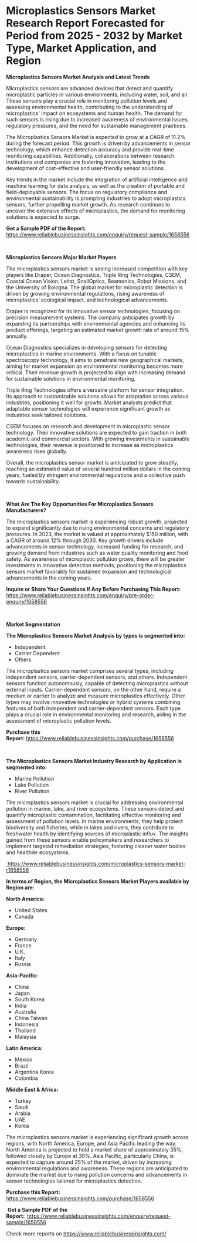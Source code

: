 <p><h1>Microplastics Sensors Market Research Report Forecasted for Period from 2025 -  2032 by Market Type, Market Application, and Region</h1></p><p><strong>Microplastics Sensors Market Analysis and Latest Trends</strong></p>
<p><p>Microplastics sensors are advanced devices that detect and quantify microplastic particles in various environments, including water, soil, and air. These sensors play a crucial role in monitoring pollution levels and assessing environmental health, contributing to the understanding of microplastics' impact on ecosystems and human health. The demand for such sensors is rising due to increased awareness of environmental issues, regulatory pressures, and the need for sustainable management practices.</p><p>The Microplastics Sensors Market is expected to grow at a CAGR of 11.2% during the forecast period. This growth is driven by advancements in sensor technology, which enhance detection accuracy and provide real-time monitoring capabilities. Additionally, collaborations between research institutions and companies are fostering innovation, leading to the development of cost-effective and user-friendly sensor solutions. </p><p>Key trends in the market include the integration of artificial intelligence and machine learning for data analysis, as well as the creation of portable and field-deployable sensors. The focus on regulatory compliance and environmental sustainability is prompting industries to adopt microplastics sensors, further propelling market growth. As research continues to uncover the extensive effects of microplastics, the demand for monitoring solutions is expected to surge.</p></p>
<p><strong>Get a Sample PDF of the Report:&nbsp;</strong> <a href="https://www.reliablebusinessinsights.com/enquiry/request-sample/1658556?utm_campaign=3322&utm_medium=2&utm_source=Github&utm_content=ia&utm_term=23032025&utm_id=microplastics-sensors">https://www.reliablebusinessinsights.com/enquiry/request-sample/1658556</a></p>
<p>&nbsp;</p>
<p><strong>Microplastics Sensors Major Market Players</strong></p>
<p><p>The microplastics sensors market is seeing increased competition with key players like Draper, Ocean Diagnostics, Triple Ring Technologies, CSEM, Coastal Ocean Vision, Leitat, SnellOptics, Beamonics, Robot Missions, and the University of Bologna. The global market for microplastic detection is driven by growing environmental regulations, rising awareness of microplastics’ ecological impact, and technological advancements.</p><p>Draper is recognized for its innovative sensor technologies, focusing on precision measurement systems. The company anticipates growth by expanding its partnerships with environmental agencies and enhancing its product offerings, targeting an estimated market growth rate of around 15% annually.</p><p>Ocean Diagnostics specializes in developing sensors for detecting microplastics in marine environments. With a focus on tunable spectroscopy technology, it aims to penetrate new geographical markets, aiming for market expansion as environmental monitoring becomes more critical. Their revenue growth is projected to align with increasing demand for sustainable solutions in environmental monitoring.</p><p>Triple Ring Technologies offers a versatile platform for sensor integration. Its approach to customizable solutions allows for adaptation across various industries, positioning it well for growth. Market analysts predict that adaptable sensor technologies will experience significant growth as industries seek tailored solutions.</p><p>CSEM focuses on research and development in microplastic sensor technology. Their innovative solutions are expected to gain traction in both academic and commercial sectors. With growing investments in sustainable technologies, their revenue is positioned to increase as microplastics awareness rises globally.</p><p>Overall, the microplastics sensor market is anticipated to grow steadily, reaching an estimated value of several hundred million dollars in the coming years, fueled by stringent environmental regulations and a collective push towards sustainability.</p></p>
<p>&nbsp;</p>
<p><strong>What Are The Key Opportunities For Microplastics Sensors Manufacturers?</strong></p>
<p><p>The microplastics sensors market is experiencing robust growth, projected to expand significantly due to rising environmental concerns and regulatory pressures. In 2023, the market is valued at approximately $150 million, with a CAGR of around 12% through 2030. Key growth drivers include advancements in sensor technology, increased funding for research, and growing demand from industries such as water quality monitoring and food safety. As awareness of microplastic pollution grows, there will be greater investments in innovative detection methods, positioning the microplastics sensors market favorably for sustained expansion and technological advancements in the coming years.</p></p>
<p><strong>Inquire or Share Your Questions If Any Before Purchasing This Report:</strong> <a href="https://www.reliablebusinessinsights.com/enquiry/pre-order-enquiry/1658556?utm_campaign=3322&utm_medium=2&utm_source=Github&utm_content=ia&utm_term=23032025&utm_id=microplastics-sensors">https://www.reliablebusinessinsights.com/enquiry/pre-order-enquiry/1658556</a></p>
<p>&nbsp;</p>
<p><strong>Market Segmentation</strong></p>
<p><strong>The Microplastics Sensors Market Analysis by types is segmented into:</strong></p>
<p><ul><li>Independent</li><li>Carrier Dependent</li><li>Others</li></ul></p>
<p><p>The microplastics sensors market comprises several types, including independent sensors, carrier-dependent sensors, and others. Independent sensors function autonomously, capable of detecting microplastics without external inputs. Carrier-dependent sensors, on the other hand, require a medium or carrier to analyze and measure microplastics effectively. Other types may involve innovative technologies or hybrid systems combining features of both independent and carrier-dependent sensors. Each type plays a crucial role in environmental monitoring and research, aiding in the assessment of microplastic pollution levels.</p></p>
<p><strong>Purchase this Report:&nbsp;</strong><a href="https://www.reliablebusinessinsights.com/purchase/1658556?utm_campaign=3322&utm_medium=2&utm_source=Github&utm_content=ia&utm_term=23032025&utm_id=microplastics-sensors">https://www.reliablebusinessinsights.com/purchase/1658556</a></p>
<p>&nbsp;</p>
<p><strong>The Microplastics Sensors Market Industry Research by Application is segmented into:</strong></p>
<p><ul><li>Marine Pollution</li><li>Lake Pollution</li><li>River Pollution</li></ul></p>
<p><p>The microplastics sensors market is crucial for addressing environmental pollution in marine, lake, and river ecosystems. These sensors detect and quantify microplastic contamination, facilitating effective monitoring and assessment of pollution levels. In marine environments, they help protect biodiversity and fisheries, while in lakes and rivers, they contribute to freshwater health by identifying sources of microplastic influx. The insights gained from these sensors enable policymakers and researchers to implement targeted remediation strategies, fostering cleaner water bodies and healthier ecosystems.</p></p>
<p><a href="https://www.reliablebusinessinsights.com/microplastics-sensors-market-r1658556?utm_campaign=3322&utm_medium=2&utm_source=Github&utm_content=ia&utm_term=23032025&utm_id=microplastics-sensors">&nbsp;https://www.reliablebusinessinsights.com/microplastics-sensors-market-r1658556</a></p>
<p><strong>In terms of Region, the Microplastics Sensors Market Players available by Region are:</strong></p>
<p>
    <p> <strong> North America: </strong>
        <ul>
            <li>United States</li>
            <li>Canada</li>
        </ul>
        </p> 
    <p> <strong> Europe: </strong>
        <ul>
            <li>Germany</li>
            <li>France</li>
            <li>U.K.</li>
            <li>Italy</li>
            <li>Russia</li>
        </ul>
        </p> 
    <p> <strong> Asia-Pacific: </strong>
        <ul>
            <li>China</li>
            <li>Japan</li>
            <li>South Korea</li>
            <li>India</li>
            <li>Australia</li>
            <li>China Taiwan</li>
            <li>Indonesia</li>
            <li>Thailand</li>
            <li>Malaysia</li>
        </ul>
        </p> 
    <p> <strong> Latin America: </strong>
        <ul>
            <li>Mexico</li>
            <li>Brazil</li>
            <li>Argentina Korea</li>
            <li>Colombia</li>
        </ul>
        </p> 
    <p> <strong> Middle East & Africa: </strong>
        <ul>
            <li>Turkey</li>
            <li>Saudi</li>
            <li>Arabia</li>
            <li>UAE</li>
            <li>Korea</li>
        </ul>
    </p>
    </p>
<p><p>The microplastics sensors market is experiencing significant growth across regions, with North America, Europe, and Asia Pacific leading the way. North America is projected to hold a market share of approximately 35%, followed closely by Europe at 30%. Asia Pacific, particularly China, is expected to capture around 25% of the market, driven by increasing environmental regulations and awareness. These regions are anticipated to dominate the market due to rising pollution concerns and advancements in sensor technologies tailored for microplastics detection.</p></p>
<p><strong>Purchase this Report: </strong><a href="https://www.reliablebusinessinsights.com/purchase/1658556?utm_campaign=3322&utm_medium=2&utm_source=Github&utm_content=ia&utm_term=23032025&utm_id=microplastics-sensors">https://www.reliablebusinessinsights.com/purchase/1658556</a></p>
<p>&nbsp;<strong>Get a Sample PDF of the Report:&nbsp;&nbsp;</strong><a href="https://www.reliablebusinessinsights.com/enquiry/request-sample/1658556?utm_campaign=3322&utm_medium=2&utm_source=Github&utm_content=ia&utm_term=23032025&utm_id=microplastics-sensors">https://www.reliablebusinessinsights.com/enquiry/request-sample/1658556</a></p>
<p><strong></strong></p>
<p>Check more reports on <a href="https://www.reliablebusinessinsights.com/?utm_campaign=3322&utm_medium=2&utm_source=Github&utm_content=ia&utm_term=23032025&utm_id=microplastics-sensors">https://www.reliablebusinessinsights.com/</a></p>
